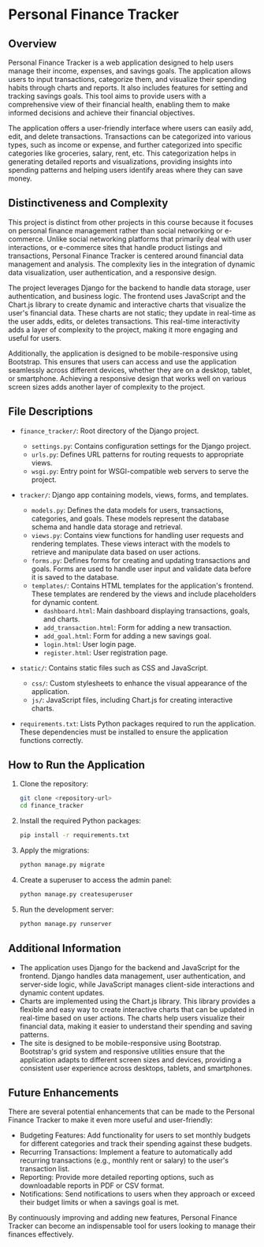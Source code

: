 # Personal Finance Tracker

## Overview
Personal Finance Tracker is a web application designed to help users manage their income, expenses, and savings goals. The application allows users to input transactions, categorize them, and visualize their spending habits through charts and reports. It also includes features for setting and tracking savings goals. This tool aims to provide users with a comprehensive view of their financial health, enabling them to make informed decisions and achieve their financial objectives.

The application offers a user-friendly interface where users can easily add, edit, and delete transactions. Transactions can be categorized into various types, such as income or expense, and further categorized into specific categories like groceries, salary, rent, etc. This categorization helps in generating detailed reports and visualizations, providing insights into spending patterns and helping users identify areas where they can save money.

## Distinctiveness and Complexity
This project is distinct from other projects in this course because it focuses on personal finance management rather than social networking or e-commerce. Unlike social networking platforms that primarily deal with user interactions, or e-commerce sites that handle product listings and transactions, Personal Finance Tracker is centered around financial data management and analysis. The complexity lies in the integration of dynamic data visualization, user authentication, and a responsive design.

The project leverages Django for the backend to handle data storage, user authentication, and business logic. The frontend uses JavaScript and the Chart.js library to create dynamic and interactive charts that visualize the user's financial data. These charts are not static; they update in real-time as the user adds, edits, or deletes transactions. This real-time interactivity adds a layer of complexity to the project, making it more engaging and useful for users.

Additionally, the application is designed to be mobile-responsive using Bootstrap. This ensures that users can access and use the application seamlessly across different devices, whether they are on a desktop, tablet, or smartphone. Achieving a responsive design that works well on various screen sizes adds another layer of complexity to the project.

## File Descriptions
- `finance_tracker/`: Root directory of the Django project.
  - `settings.py`: Contains configuration settings for the Django project.
  - `urls.py`: Defines URL patterns for routing requests to appropriate views.
  - `wsgi.py`: Entry point for WSGI-compatible web servers to serve the project.

- `tracker/`: Django app containing models, views, forms, and templates.
  - `models.py`: Defines the data models for users, transactions, categories, and goals. These models represent the database schema and handle data storage and retrieval.
  - `views.py`: Contains view functions for handling user requests and rendering templates. These views interact with the models to retrieve and manipulate data based on user actions.
  - `forms.py`: Defines forms for creating and updating transactions and goals. Forms are used to handle user input and validate data before it is saved to the database.
  - `templates/`: Contains HTML templates for the application's frontend. These templates are rendered by the views and include placeholders for dynamic content.
    - `dashboard.html`: Main dashboard displaying transactions, goals, and charts.
    - `add_transaction.html`: Form for adding a new transaction.
    - `add_goal.html`: Form for adding a new savings goal.
    - `login.html`: User login page.
    - `register.html`: User registration page.

- `static/`: Contains static files such as CSS and JavaScript.
  - `css/`: Custom stylesheets to enhance the visual appearance of the application.
  - `js/`: JavaScript files, including Chart.js for creating interactive charts.

- `requirements.txt`: Lists Python packages required to run the application. These dependencies must be installed to ensure the application functions correctly.

## How to Run the Application
1. Clone the repository:
   ```bash
   git clone <repository-url>
   cd finance_tracker
2. Install the required Python packages:
   ```bash
   pip install -r requirements.txt
3. Apply the migrations:
   ```bash
   python manage.py migrate
4. Create a superuser to access the admin panel:
   ```bash
   python manage.py createsuperuser
5. Run the development server:
   ```bash
   python manage.py runserver
## Additional Information
- The application uses Django for the backend and JavaScript for the frontend. Django handles data management, user authentication, and server-side logic, while JavaScript manages client-side interactions and dynamic content updates.
- Charts are implemented using the Chart.js library. This library provides a flexible and easy way to create interactive charts that can be updated in real-time based on user actions. The charts help users visualize their financial data, making it easier to understand their spending and saving patterns.
- The site is designed to be mobile-responsive using Bootstrap. Bootstrap's grid system and responsive utilities ensure that the application adapts to different screen sizes and devices, providing a consistent user experience across desktops, tablets, and smartphones.

## Future Enhancements
There are several potential enhancements that can be made to the Personal Finance Tracker to make it even more useful and user-friendly:

- Budgeting Features: Add functionality for users to set monthly budgets for different categories and track their spending against these budgets.
- Recurring Transactions: Implement a feature to automatically add recurring transactions (e.g., monthly rent or salary) to the user's transaction list.
- Reporting: Provide more detailed reporting options, such as downloadable reports in PDF or CSV format.
- Notifications: Send notifications to users when they approach or exceed their budget limits or when a savings goal is met.

By continuously improving and adding new features, Personal Finance Tracker can become an indispensable tool for users looking to manage their finances effectively.